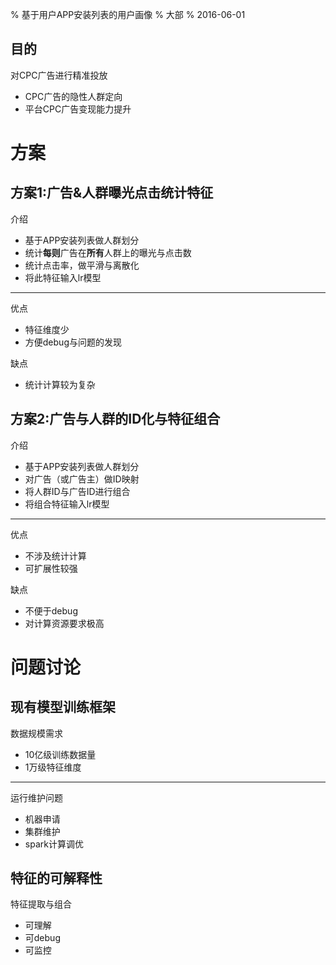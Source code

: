 % 基于用户APP安装列表的用户画像
% 大部
% 2016-06-01

## 目的

  对CPC广告进行精准投放

  - CPC广告的隐性人群定向
  - 平台CPC广告变现能力提升

# 方案

## 方案1:广告&人群曝光点击统计特征

  介绍
  
  - 基于APP安装列表做人群划分
  - 统计**每则**广告在**所有**人群上的曝光与点击数
  - 统计点击率，做平滑与离散化
  - 将此特征输入lr模型

---

  优点
  
  - 特征维度少
  - 方便debug与问题的发现
  
  缺点

  - 统计计算较为复杂

## 方案2:广告与人群的ID化与特征组合

  介绍
  
  - 基于APP安装列表做人群划分
  - 对广告（或广告主）做ID映射
  - 将人群ID与广告ID进行组合
  - 将组合特征输入lr模型
  
---

  优点
  
  - 不涉及统计计算
  - 可扩展性较强
  
  缺点

  - 不便于debug
  - 对计算资源要求极高

# 问题讨论

## 现有模型训练框架

  数据规模需求

  - 10亿级训练数据量
  - 1万级特征维度

---

  运行维护问题

  - 机器申请
  - 集群维护
  - spark计算调优

## 特征的可解释性

  特征提取与组合

  - 可理解
  - 可debug
  - 可监控

